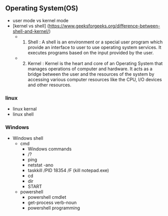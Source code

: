 ## Operating System(OS)
- user mode vs kernel mode
- [kernel vs shell] (https://www.geeksforgeeks.org/difference-between-shell-and-kernel/)
  - 1. Shell :
A shell is an environment or a special user program which provide an interface to user to use operating system services. It executes programs based on the input provided by the user.

  - 2. Kernel :
Kernel is the heart and core of an Operating System that manages operations of computer and hardware. It acts as a bridge between the user and the resources of the system by accessing various computer resources like the CPU, I/O devices and other resources.
 
### linux
- linux kernal
- linux shell
### Windows
- Windows shell
  - cmd
    - Windows commands
    - /?
    - ping
    - netstat -ano
    - taskkill /PID 18354 /F (kill notepad.exe)
    - cd
    - dir
    - START
  - powershell
    - powershell cmdlet
    - get-process verb-noun
    - powershell programming
